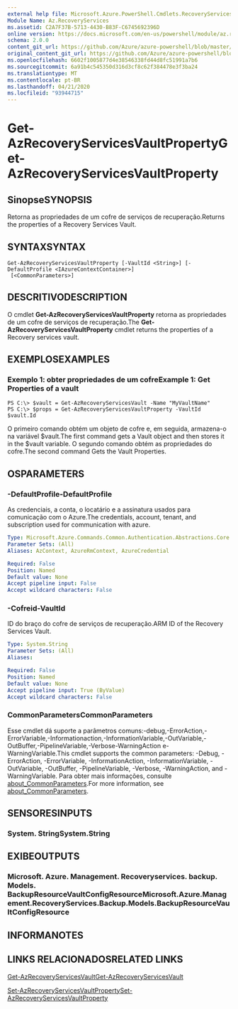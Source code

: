 ```yaml
---
external help file: Microsoft.Azure.PowerShell.Cmdlets.RecoveryServices.Backup.dll-Help.xml
Module Name: Az.RecoveryServices
ms.assetid: C2A7F37B-5713-4430-B83F-C6745692396D
online version: https://docs.microsoft.com/en-us/powershell/module/az.recoveryservices/get-azrecoveryservicesvaultproperty
schema: 2.0.0
content_git_url: https://github.com/Azure/azure-powershell/blob/master/src/RecoveryServices/RecoveryServices/help/Get-AzRecoveryServicesVaultProperty.md
original_content_git_url: https://github.com/Azure/azure-powershell/blob/master/src/RecoveryServices/RecoveryServices/help/Get-AzRecoveryServicesVaultProperty.md
ms.openlocfilehash: 6602f1005877d4e38546338fd44d8fc51991a7b6
ms.sourcegitcommit: 6a91b4c545350d316d3cf8c62f384478e3f3ba24
ms.translationtype: MT
ms.contentlocale: pt-BR
ms.lasthandoff: 04/21/2020
ms.locfileid: "93944715"
---
```

# <span data-ttu-id="72d84-101">Get-AzRecoveryServicesVaultProperty</span><span class="sxs-lookup"><span data-stu-id="72d84-101">Get-AzRecoveryServicesVaultProperty</span></span>

## <span data-ttu-id="72d84-102">Sinopse</span><span class="sxs-lookup"><span data-stu-id="72d84-102">SYNOPSIS</span></span>
<span data-ttu-id="72d84-103">Retorna as propriedades de um cofre de serviços de recuperação.</span><span class="sxs-lookup"><span data-stu-id="72d84-103">Returns the properties of a Recovery Services Vault.</span></span>

## <span data-ttu-id="72d84-104">SYNTAX</span><span class="sxs-lookup"><span data-stu-id="72d84-104">SYNTAX</span></span>

```
Get-AzRecoveryServicesVaultProperty [-VaultId <String>] [-DefaultProfile <IAzureContextContainer>]
 [<CommonParameters>]
```

## <span data-ttu-id="72d84-105">DESCRITIVO</span><span class="sxs-lookup"><span data-stu-id="72d84-105">DESCRIPTION</span></span>
<span data-ttu-id="72d84-106">O cmdlet **Get-AzRecoveryServicesVaultProperty** retorna as propriedades de um cofre de serviços de recuperação.</span><span class="sxs-lookup"><span data-stu-id="72d84-106">The **Get-AzRecoveryServicesVaultProperty** cmdlet returns the properties of a Recovery services vault.</span></span>

## <span data-ttu-id="72d84-107">EXEMPLOS</span><span class="sxs-lookup"><span data-stu-id="72d84-107">EXAMPLES</span></span>

### <span data-ttu-id="72d84-108">Exemplo 1: obter propriedades de um cofre</span><span class="sxs-lookup"><span data-stu-id="72d84-108">Example 1: Get Properties of a vault</span></span>
```
PS C:\> $vault = Get-AzRecoveryServicesVault -Name "MyVaultName"
PS C:\> $props = Get-AzRecoveryServicesVaultProperty -VaultId $vault.Id
```

<span data-ttu-id="72d84-109">O primeiro comando obtém um objeto de cofre e, em seguida, armazena-o na variável $vault.</span><span class="sxs-lookup"><span data-stu-id="72d84-109">The first command gets a Vault object and then stores it in the $vault variable.</span></span>
<span data-ttu-id="72d84-110">O segundo comando obtém as propriedades do cofre.</span><span class="sxs-lookup"><span data-stu-id="72d84-110">The second command Gets the Vault Properties.</span></span>

## <span data-ttu-id="72d84-111">OS</span><span class="sxs-lookup"><span data-stu-id="72d84-111">PARAMETERS</span></span>

### <span data-ttu-id="72d84-112">-DefaultProfile</span><span class="sxs-lookup"><span data-stu-id="72d84-112">-DefaultProfile</span></span>
<span data-ttu-id="72d84-113">As credenciais, a conta, o locatário e a assinatura usados para comunicação com o Azure.</span><span class="sxs-lookup"><span data-stu-id="72d84-113">The credentials, account, tenant, and subscription used for communication with azure.</span></span>

```yaml
Type: Microsoft.Azure.Commands.Common.Authentication.Abstractions.Core.IAzureContextContainer
Parameter Sets: (All)
Aliases: AzContext, AzureRmContext, AzureCredential

Required: False
Position: Named
Default value: None
Accept pipeline input: False
Accept wildcard characters: False
```

### <span data-ttu-id="72d84-114">-Cofreid</span><span class="sxs-lookup"><span data-stu-id="72d84-114">-VaultId</span></span>
<span data-ttu-id="72d84-115">ID do braço do cofre de serviços de recuperação.</span><span class="sxs-lookup"><span data-stu-id="72d84-115">ARM ID of the Recovery Services Vault.</span></span>

```yaml
Type: System.String
Parameter Sets: (All)
Aliases:

Required: False
Position: Named
Default value: None
Accept pipeline input: True (ByValue)
Accept wildcard characters: False
```

### <span data-ttu-id="72d84-116">CommonParameters</span><span class="sxs-lookup"><span data-stu-id="72d84-116">CommonParameters</span></span>
<span data-ttu-id="72d84-117">Esse cmdlet dá suporte a parâmetros comuns:-debug,-ErrorAction,-ErrorVariable,-Informationaction,-InformationVariable,-OutVariable,-OutBuffer,-PipelineVariable,-Verbose-WarningAction e-WarningVariable.</span><span class="sxs-lookup"><span data-stu-id="72d84-117">This cmdlet supports the common parameters: -Debug, -ErrorAction, -ErrorVariable, -InformationAction, -InformationVariable, -OutVariable, -OutBuffer, -PipelineVariable, -Verbose, -WarningAction, and -WarningVariable.</span></span> <span data-ttu-id="72d84-118">Para obter mais informações, consulte [about_CommonParameters](http://go.microsoft.com/fwlink/?LinkID=113216).</span><span class="sxs-lookup"><span data-stu-id="72d84-118">For more information, see [about_CommonParameters](http://go.microsoft.com/fwlink/?LinkID=113216).</span></span>

## <span data-ttu-id="72d84-119">SENSORES</span><span class="sxs-lookup"><span data-stu-id="72d84-119">INPUTS</span></span>

### <span data-ttu-id="72d84-120">System. String</span><span class="sxs-lookup"><span data-stu-id="72d84-120">System.String</span></span>

## <span data-ttu-id="72d84-121">EXIBE</span><span class="sxs-lookup"><span data-stu-id="72d84-121">OUTPUTS</span></span>

### <span data-ttu-id="72d84-122">Microsoft. Azure. Management. Recoveryservices. backup. Models. BackupResourceVaultConfigResource</span><span class="sxs-lookup"><span data-stu-id="72d84-122">Microsoft.Azure.Management.RecoveryServices.Backup.Models.BackupResourceVaultConfigResource</span></span>

## <span data-ttu-id="72d84-123">INFORMA</span><span class="sxs-lookup"><span data-stu-id="72d84-123">NOTES</span></span>

## <span data-ttu-id="72d84-124">LINKS RELACIONADOS</span><span class="sxs-lookup"><span data-stu-id="72d84-124">RELATED LINKS</span></span>

[<span data-ttu-id="72d84-125">Get-AzRecoveryServicesVault</span><span class="sxs-lookup"><span data-stu-id="72d84-125">Get-AzRecoveryServicesVault</span></span>](./Get-AzRecoveryServicesVault.md)

[<span data-ttu-id="72d84-126">Set-AzRecoveryServicesVaultProperty</span><span class="sxs-lookup"><span data-stu-id="72d84-126">Set-AzRecoveryServicesVaultProperty</span></span>](./Set-AzRecoveryServicesVaultProperty.md)
